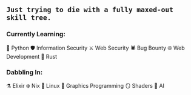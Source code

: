 ## `Just trying to die with a fully maxed-out skill tree.`

### Currently Learning:

🐍 Python
🛡️ Information Security
⚔️ Web Security
🕷️ Bug Bounty
🌐 Web Development
🦀 Rust

### Dabbling In:

⚗️ Elixir
❄️ Nix
🐧 Linux
🫧 Graphics Programming
🪞 Shaders
🗿 AI
<!---
trop3n/trop3n is a ✨ special ✨ repository because its `README.md` (this file) appears on your GitHub profile.
You can click the Preview link to take a look at your changes.
--->
